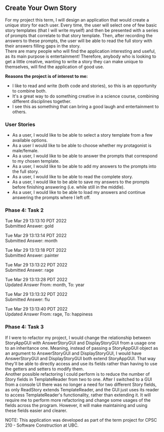 
## Create Your Own Story

For my project this term, I will design an application that would create a unique 
story for each user. Every time, the user will select one of few basic story templates 
(that I will write myself) and then be presented with a series of prompts 
that correlate to that story template. Then, after recording the answers to these prompts, 
the user will be able to read the full story with their answers filling gaps in the story.    
There are many people who will find the application interesting and useful, as 
its main purpose is entertainment! Therefore, anybody who is looking to get a little 
creative, wanting to write a story they can make unique to themselves, will find the 
application of good use.

**Reasons the project is of interest to me:**
- I like to read and write (both code and stories), so this is an opportunity to combine both.
- It's a great way to do something creative in a science course, combining different disciplines 
together.
- I see this as something that can bring a good laugh and entertainment to others.

### User Stories

- As a user, I would like to be able to select a story template from a few
available options.
- As a user I would like to be able to choose whether my protagonist is male/female.
- As a user, I would like to be able to answer the prompts that correspond to my chosen template.
- As a user, I would like to be able to add my answers to the prompts into the full story.
- As a user, I would like to be able to read the complete story.
- As a user, I would like to be able to save my answers to the prompts before finishing answering 
(i.e. while still in the middle).
- As a user, I would like to be able to load my answers and continue answering the prompts where I left off.

### Phase 4: Task 2
Tue Mar 29 13:13:10 PDT 2022 <br />Submitted Answer: gold

Tue Mar 29 13:13:14 PDT 2022 <br />Submitted Answer: month

Tue Mar 29 13:13:18 PDT 2022 <br />Submitted Answer: painter

Tue Mar 29 13:13:22 PDT 2022 <br />Submitted Answer: rage

Tue Mar 29 13:13:28 PDT 2022 <br />Updated Answer From: month, To: year

Tue Mar 29 13:13:32 PDT 2022 <br />Submitted Answer: flu

Tue Mar 29 13:13:40 PDT 2022 <br />Updated Answer From: rage, To: happiness

### Phase 4: Task 3

If I were to refactor my project, I would change the relationship between StoryAppGUI 
with AnswerStoryGUI and DisplayStoryGUI from a usage one to an inheritance one.
Meaning, instead of passing a StoryAppGUI object as an argument to AnswerStoryGUI and 
DisplayStoryGUI, I would have AnswerStoryGUI and DisplayStoryGUI both extend StoryAppGUI.
That way they'll be able to directly access and use its fields rather than having to 
use the getters and setters to modify them.<br />
Another possible refactoring I could perform is to reduce the number of Story fields 
in TemplateReader from two to one. After I switched to a GUI from a console 
UI there was no longer a need for two different Story fields, as only ReadStory 
extends TemplateReader, and the GUI just uses its reader to access TemplateReader's
functionality, rather than extending it. It will require me to perform more refactoring and change some 
usages of the fields across the program. However, it will make maintaining and
using these fields easier and clearer.

NOTE: This application was developed as part of the term project for CPSC 210 - Software Construction at UBC.